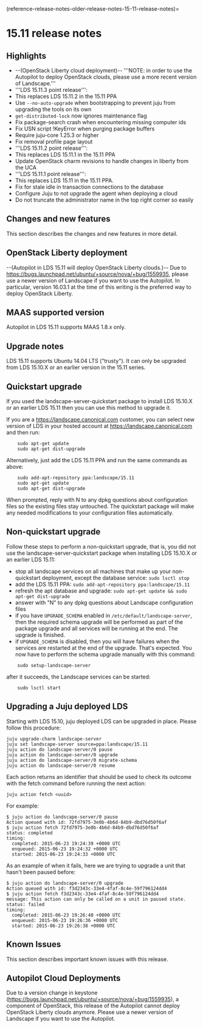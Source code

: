 (reference-release-notes-older-release-notes-15-11-release-notes)=
# 15.11 release notes

## Highlights
 * --(OpenStack Liberty cloud deployment)-- '''NOTE: in order to use the Autopilot to deploy OpenStack clouds, please use a more recent version of Landscape.'''
 * '''LDS 15.11.3 point release''':
  * This replaces LDS 15.11.2 in the 15.11 PPA
  * Use `--no-auto-upgrade` when bootstrapping to prevent juju from upgrading the tools on its own
  * `get-distributed-lock` now ignores maintenance flag
  * Fix package-search crash when encountering missing computer ids
  * Fix USN script !KeyError when purging package buffers
  * Require juju-core 1.25.3 or higher
  * Fix removal profile page layout
 * '''LDS 15.11.2 point release''':
  * This replaces LDS 15.11.1 in the 15.11 PPA
  * Update OpenStack charm revisions to handle changes in liberty from the UCA
 * '''LDS 15.11.1 point release''':
  * This replaces LDS 15.11 in the 15.11 PPA.
  * Fix for stale idle in transaction connections to the database
  * Configure Juju to not upgrade the agent when deploying a cloud
  * Do not truncate the administrator name in the top right corner so easily

## Changes and new features
This section describes the changes and new features in more detail.

## OpenStack Liberty deployment
--(Autopilot in LDS 15.11 will deploy OpenStack Liberty clouds.)-- Due to https://bugs.launchpad.net/ubuntu/+source/nova/+bug/1559935, please use a newer version of Landscape if you want to use the Autopilot. In particular, version 16.03.1 at the time of this writing is the preferred way to deploy OpenStack Liberty.

## MAAS supported version
Autopilot in LDS 15.11 supports MAAS 1.8.x only.

## Upgrade notes
LDS 15.11 supports Ubuntu 14.04 LTS ("trusty"). It can only be upgraded from LDS 15.10.X or an earlier version in the 15.11 series.

## Quickstart upgrade
If you used the landscape-server-quickstart package to install LDS 15.10.X or an earlier LDS 15.11 then you can use this method to upgrade it.

If you are a https://landscape.canonical.com customer, you can select new version of LDS in your hosted account at https://landscape.canonical.com and then run:
```text
    sudo apt-get update
    sudo apt-get dist-upgrade
```
Alternatively, just add the LDS 15.11 PPA and run the same commands as above:
```text
    sudo add-apt-repository ppa:landscape/15.11
    sudo apt-get update
    sudo apt-get dist-upgrade
```
When prompted, reply with N to any dpkg questions about configuration files so the existing files stay untouched. The quickstart package will make any needed modifications to your configuration files automatically. 

## Non-quickstart upgrade
Follow these steps to perform a non-quickstart upgrade, that is, you did not use the landscape-server-quickstart package when installing LDS 15.10.X or an earlier LDS 15.11:
 * stop all landscape services on all machines that make up your non-quickstart deployment, except the database service: `sudo lsctl stop`
 * add the LDS 15.11 PPA: `sudo add-apt-repository ppa:landscape/15.11`
 * refresh the apt database and upgrade: `sudo apt-get update && sudo apt-get dist-upgrade`
 * answer with "N" to any dpkg questions about Landscape configuration files
 * if you have `UPGRADE_SCHEMA` enabled in `/etc/default/landscape-server`, then the required schema upgrade will be performed as part of the package upgrade and all services will be running at the end. The upgrade is finished.
 * if `UPGRADE_SCHEMA` is disabled, then you will have failures when the services are restarted at the end of the upgrade. That's expected. You now have to perform the schema upgrade manually with this command: 
```text
    sudo setup-landscape-server
```
  after it succeeds, the Landscape services can be started: 
```text
    sudo lsctl start
```

## Upgrading a Juju deployed LDS

Starting with LDS 15.10, juju deployed LDS can be upgraded in place.  Please follow this procedure:

```text
juju upgrade-charm landscape-server
juju set landscape-server source=ppa:landscape/15.11
juju action do landscape-server/0 pause
juju action do landscape-server/0 upgrade
juju action do landscape-server/0 migrate-schema
juju action do landscape-server/0 resume
```

Each action returns an identifier that should be used to check its outcome with the fetch command before running the next action:

```text
juju action fetch <uuid>
```

For example:

```text
$ juju action do landscape-server/0 pause
Action queued with id: 72fd7975-3e0b-4b6d-84b9-dbd76d50f6af
$ juju action fetch 72fd7975-3e0b-4b6d-84b9-dbd76d50f6af
status: completed
timing:
  completed: 2015-06-23 19:24:39 +0000 UTC
  enqueued: 2015-06-23 19:24:32 +0000 UTC
  started: 2015-06-23 19:24:33 +0000 UTC
```

As an example of when it fails, here we are trying to upgrade a unit that hasn't been paused before:

```text
$ juju action do landscape-server/0 upgrade
Action queued with id: f3d2343c-33e4-4faf-8c4e-59f796124dd4
$ juju action fetch f3d2343c-33e4-4faf-8c4e-59f796124dd4
message: This action can only be called on a unit in paused state.
status: failed
timing:
  completed: 2015-06-23 19:26:40 +0000 UTC
  enqueued: 2015-06-23 19:26:36 +0000 UTC
  started: 2015-06-23 19:26:38 +0000 UTC
```

## Known Issues
This section describes important known issues with this release.

## Autopilot Cloud Deployments
Due to a version change in keystone (https://bugs.launchpad.net/ubuntu/+source/nova/+bug/1559935), a component of OpenStack, this release of the Autopilot cannot deploy OpenStack Liberty clouds anymore. Please use a newer version of Landscape if you want to use the Autopilot.

